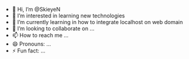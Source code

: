 - 👋 Hi, I’m @SkieyeN
- 👀 I’m interested in learning new technologies
- 🌱 I’m currently learning in how to integrate localhost on web domain
- 💞️ I’m looking to collaborate on ...
- 📫 How to reach me ...
- 😄 Pronouns: ...
- ⚡ Fun fact: ...

<!---
SkieyeN/SkieyeN is a ✨ special ✨ repository because its `README.md` (this file) appears on your GitHub profile.
You can click the Preview link to take a look at your changes.
--->
